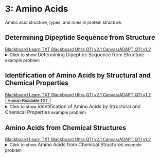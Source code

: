 # 3: Amino Acids

Amino acid structure, types, and roles in protein structure.

## Determining Dipeptide Sequence from Structure

<div id="2_amino_acids-polypeptide_mc_sequence-button-container" class="button-container">
<a class="md-button custom-button bb_text" href="bbq-2_amino_acids-polypeptide_mc_sequence-questions.txt" download title="Download bbq-2_amino_acids-polypeptide_mc_sequence-questions.txt" aria-label="Click to download the Blackboard Learn TXT file (bbq-2_amino_acids-polypeptide_mc_sequence-questions.txt)">
    <i class="fa fa-download"></i>Blackboard Learn TXT
</a>
<a class="md-button custom-button bb_qti" href="downloads/blackboard_qti_v2_1-2_amino_acids-polypeptide_mc_sequence.zip" download title="Download blackboard_qti_v2_1-2_amino_acids-polypeptide_mc_sequence.zip" aria-label="Click to download the Blackboard Ultra QTI v2.1 file (blackboard_qti_v2_1-2_amino_acids-polypeptide_mc_sequence.zip)">
    <i class="fa fa-download"></i>Blackboard Ultra QTI v2.1
</a>
<a class="md-button custom-button canvas_qti" href="downloads/canvas_qti_v1_2-2_amino_acids-polypeptide_mc_sequence.zip" download title="Download canvas_qti_v1_2-2_amino_acids-polypeptide_mc_sequence.zip" aria-label="Click to download the Canvas/ADAPT QTI v1.2 file (canvas_qti_v1_2-2_amino_acids-polypeptide_mc_sequence.zip)">
    <i class="fa fa-download"></i>Canvas/ADAPT QTI v1.2
</a>
</div><details>
  <summary>Click 
    <span style='font-weight: normal;'>
       to show
    </span>
    <span style='font-size: 1.1em; color: var(--md-primary-fg-color--dark)'>
      Determining Dipeptide Sequence from Structure
    </span>
    <span style='font-weight: normal;'>
      example problem
    </span>
  </summary>
  {% include "biochemistry/topic03/downloads/selftest-2_amino_acids-polypeptide_mc_sequence.html" %}

</details>


## Identification of Amino Acids by Structural and Chemical Properties

<div id="MC-amino_acids-button-container" class="button-container">
<a class="md-button custom-button bb_text" href="bbq-MC-amino_acids-questions.txt" download title="Download bbq-MC-amino_acids-questions.txt" aria-label="Click to download the Blackboard Learn TXT file (bbq-MC-amino_acids-questions.txt)">
    <i class="fa fa-download"></i>Blackboard Learn TXT
</a>
<a class="md-button custom-button bb_qti" href="downloads/blackboard_qti_v2_1-MC-amino_acids.zip" download title="Download blackboard_qti_v2_1-MC-amino_acids.zip" aria-label="Click to download the Blackboard Ultra QTI v2.1 file (blackboard_qti_v2_1-MC-amino_acids.zip)">
    <i class="fa fa-download"></i>Blackboard Ultra QTI v2.1
</a>
<a class="md-button custom-button canvas_qti" href="downloads/canvas_qti_v1_2-MC-amino_acids.zip" download title="Download canvas_qti_v1_2-MC-amino_acids.zip" aria-label="Click to download the Canvas/ADAPT QTI v1.2 file (canvas_qti_v1_2-MC-amino_acids.zip)">
    <i class="fa fa-download"></i>Canvas/ADAPT QTI v1.2
</a>
<button class="md-button custom-button human_read" onclick="window.open('downloads/human_readable-MC-amino_acids.html', '_blank')" title="View human_readable-MC-amino_acids.html" aria-label="Click to view the Human-Readable TXT file (human_readable-MC-amino_acids.html)">
    <i class="fa fa-eye"></i> Human-Readable TXT
</button>
</div><details>
  <summary>Click 
    <span style='font-weight: normal;'>
       to show
    </span>
    <span style='font-size: 1.1em; color: var(--md-primary-fg-color--dark)'>
      Identification of Amino Acids by Structural and Chemical Properties
    </span>
    <span style='font-weight: normal;'>
      example problem
    </span>
  </summary>
  {% include "biochemistry/topic03/downloads/selftest-MC-amino_acids.html" %}

</details>


## Amino Acids from Chemical Structures

<div id="which_amino_acid_mc-button-container" class="button-container">
<a class="md-button custom-button bb_text" href="bbq-which_amino_acid_mc-questions.txt" download title="Download bbq-which_amino_acid_mc-questions.txt" aria-label="Click to download the Blackboard Learn TXT file (bbq-which_amino_acid_mc-questions.txt)">
    <i class="fa fa-download"></i>Blackboard Learn TXT
</a>
<a class="md-button custom-button bb_qti" href="downloads/blackboard_qti_v2_1-which_amino_acid_mc.zip" download title="Download blackboard_qti_v2_1-which_amino_acid_mc.zip" aria-label="Click to download the Blackboard Ultra QTI v2.1 file (blackboard_qti_v2_1-which_amino_acid_mc.zip)">
    <i class="fa fa-download"></i>Blackboard Ultra QTI v2.1
</a>
<a class="md-button custom-button canvas_qti" href="downloads/canvas_qti_v1_2-which_amino_acid_mc.zip" download title="Download canvas_qti_v1_2-which_amino_acid_mc.zip" aria-label="Click to download the Canvas/ADAPT QTI v1.2 file (canvas_qti_v1_2-which_amino_acid_mc.zip)">
    <i class="fa fa-download"></i>Canvas/ADAPT QTI v1.2
</a>
</div><details>
  <summary>Click 
    <span style='font-weight: normal;'>
       to show
    </span>
    <span style='font-size: 1.1em; color: var(--md-primary-fg-color--dark)'>
      Amino Acids from Chemical Structures
    </span>
    <span style='font-weight: normal;'>
      example problem
    </span>
  </summary>
  {% include "biochemistry/topic03/downloads/selftest-which_amino_acid_mc.html" %}

</details>


